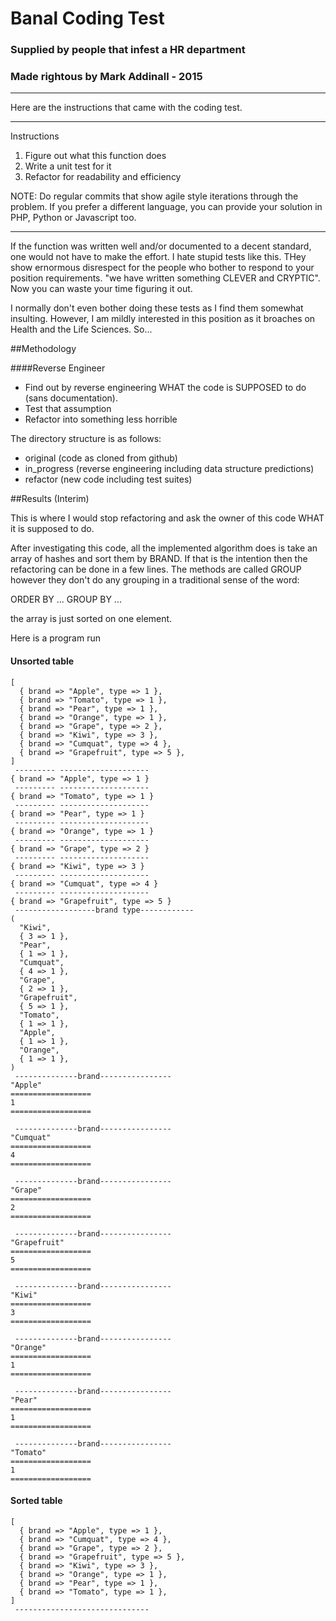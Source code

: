 # Banal Coding Test
### Supplied by people that infest a HR department
### Made rightous by Mark Addinall - 2015
___

Here are the instructions that came with the coding test.
___
Instructions

1. Figure out what this function does 
2. Write a unit test for it
3. Refactor for readability and efficiency

NOTE: Do regular commits that show agile style iterations through the problem.
If you prefer a different language, you can provide your solution in PHP, 
Python or Javascript too.
___
If the function was written well and/or documented to a decent standard, one would not have to make the effort.  I hate stupid tests like this.  THey show ernormous disrespect for the people who bother to respond to your position requirements.  "we have written something CLEVER and CRYPTIC".  Now you can waste your time figuring it out.

I normally don't even bother doing these tests as I find them somewhat insulting.  However, I am mildly interested in this position as it broaches on Health and the Life Sciences. So...

##Methodology

####Reverse Engineer
- Find out by reverse engineering WHAT the code is SUPPOSED to do (sans documentation).
- Test that assumption
- Refactor into something less horrible

The directory structure is as follows:

- original (code as cloned from github)
- in_progress (reverse engineering including data structure predictions)
- refactor (new code including test suites)

##Results (Interim)

This is where I would stop refactoring and ask the owner of this code WHAT it is supposed to do.

After investigating this code, all the implemented algorithm does is take an array of hashes and sort them by BRAND.  If that is the intention then the refactoring can be done in a few lines.  The methods are called GROUP however they don't do any grouping in a traditional sense of the word:

ORDER BY ...
GROUP BY ...

the array is just sorted on one element.

Here is a program run


#### Unsorted table

``` -----------products-------------------
[
  { brand => "Apple", type => 1 },
  { brand => "Tomato", type => 1 },
  { brand => "Pear", type => 1 },
  { brand => "Orange", type => 1 },
  { brand => "Grape", type => 2 },
  { brand => "Kiwi", type => 3 },
  { brand => "Cumquat", type => 4 },
  { brand => "Grapefruit", type => 5 },
]
 --------- --------------------
{ brand => "Apple", type => 1 }
 --------- --------------------
{ brand => "Tomato", type => 1 }
 --------- --------------------
{ brand => "Pear", type => 1 }
 --------- --------------------
{ brand => "Orange", type => 1 }
 --------- --------------------
{ brand => "Grape", type => 2 }
 --------- --------------------
{ brand => "Kiwi", type => 3 }
 --------- --------------------
{ brand => "Cumquat", type => 4 }
 --------- --------------------
{ brand => "Grapefruit", type => 5 }
 ------------------brand type------------
(
  "Kiwi",
  { 3 => 1 },
  "Pear",
  { 1 => 1 },
  "Cumquat",
  { 4 => 1 },
  "Grape",
  { 2 => 1 },
  "Grapefruit",
  { 5 => 1 },
  "Tomato",
  { 1 => 1 },
  "Apple",
  { 1 => 1 },
  "Orange",
  { 1 => 1 },
)
 --------------brand----------------
"Apple"
==================
1
==================

 --------------brand----------------
"Cumquat"
==================
4
==================

 --------------brand----------------
"Grape"
==================
2
==================

 --------------brand----------------
"Grapefruit"
==================
5
==================

 --------------brand----------------
"Kiwi"
==================
3
==================

 --------------brand----------------
"Orange"
==================
1
==================

 --------------brand----------------
"Pear"
==================
1
==================

 --------------brand----------------
"Tomato"
==================
1
==================
```
#### Sorted table

``` ---------grouped products---------------------
[
  { brand => "Apple", type => 1 },
  { brand => "Cumquat", type => 4 },
  { brand => "Grape", type => 2 },
  { brand => "Grapefruit", type => 5 },
  { brand => "Kiwi", type => 3 },
  { brand => "Orange", type => 1 },
  { brand => "Pear", type => 1 },
  { brand => "Tomato", type => 1 },
]
 ------------------------------
```
